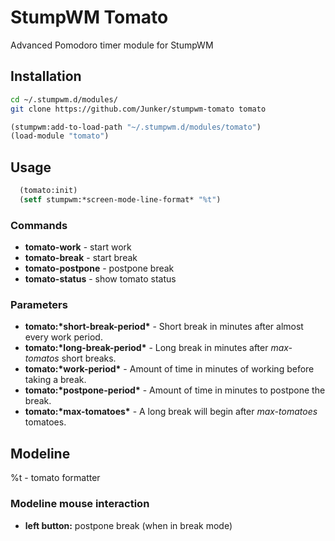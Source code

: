 # StumpWM Tomato

Advanced Pomodoro timer module for StumpWM

## Installation

```bash
cd ~/.stumpwm.d/modules/
git clone https://github.com/Junker/stumpwm-tomato tomato
```

```lisp
(stumpwm:add-to-load-path "~/.stumpwm.d/modules/tomato")
(load-module "tomato")
```

## Usage

```lisp
  (tomato:init)
  (setf stumpwm:*screen-mode-line-format* "%t")
```

### Commands

- **tomato-work** - start work
- **tomato-break** - start break
- **tomato-postpone** - postpone break
- **tomato-status** - show tomato status

### Parameters

- **tomato:\*short-break-period\*** - Short break in minutes after almost every work period.
- **tomato:\*long-break-period\*** - Long break in minutes after *max-tomatos* short breaks.
- **tomato:\*work-period\*** - Amount of time in minutes of working before taking a break.
- **tomato:\*postpone-period\*** - Amount of time in minutes to postpone the break.
- **tomato:\*max-tomatoes\*** - A long break will begin after *max-tomatoes* tomatoes.

## Modeline

%t - tomato formatter

### Modeline mouse interaction

- **left button:** postpone break (when in break mode)
